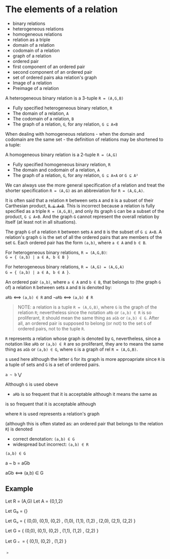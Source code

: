 # The elements of a relation

- binary relations
- heterogeneous relations
- homogeneous relations
- relation as a triple
- domain of a relation
- codomain of a relation
- graph of a relation
- ordered pair
- first component of an ordered pair
- second component of an ordered pair
- set of ordered pairs aka relation's graph
- Image of a relation
- Preimage of a relation



A heterogeneous binary relation is a 3-tuple `R = (A,G,B)`
- Fully specified heterogeneous binary relation, `R`
- The domain of a relation, `A`
- The codomain of a relation, `B`
- The graph of a relation, `G`, for any relation, `G ⊆ A⨯B`

When dealing with homogeneous relations - when the domain and codomain are the same set - the definition of relations may be shortened to a tuple:

A homogeneous binary relation is a 2-tuple `R = (A,G)`
- Fully specified homogeneous binary relation, `R`
- The domain and codomain of a relation, `A`
- The graph of a relation, `G`, for any relation, `G ⊆ A⨯A` or `G ⊆ A²`

We can always use the more general specification of a relation and treat the shorter specification `R = (A,G)` as an abbreviation for `R = (A,G,A)`.

It is often said that a relation `R` between sets `A` and `B` is a subset of their Carthesian product, <del>`R ⊆ A⨯B`</del>. This is incorrect because a relation is fully specified as a triple `R = (A,G,B)`, and only its graph `G` can be a subset of the product, `G ⊆ A⨯B`. And the graph `G` cannot represent the overall relation by itself (at least not in all situations).

The graph `G` of a relation `R` between sets `A` and `B` is the subset of `G ⊆ A⨯B`. A relation's graph `G` is the set of all the ordered pairs that are members of the set `G`. Each ordered pair has the form `(a,b)`, where `a ∈ A` and `b ∈ B`.

For heterogeneous binary relations, `R = (A,G,B)`:    
`G = { (a,b) | a ∈ A, b ∈ B }`

For heterogeneous binary relations, `R = (A,G) = (A,G,A)`   
`G = { (a,b) | a ∈ A, b ∈ A }`.

An ordered pair `(a,b)`, where `a ∈ A` and `b ∈ B`, that belongs to (the graph `G` of) a relation `R` between sets `A` and `B` is denoted by:

`aRb` ⟺ `(a,b) ∈ R` and `¬aRb` ⟺ `(a,b) ∉ R`


> NOTE: a relation is a tuple `R = (A,G,B)`, where `G` is the graph of the relation `R`; nevertheless since the notation `aRb` or `(a,b) ∈ R` is so proliferant, it should mean the same thing as `aGb` or `(a,b) ∈ G`. After all, an ordered pair is supposed to belong (or not) to the set `G` of ordered pairs, not to the tuple `R`.


`R` represents a relation whose graph is denoted by `G`, nevertheless, since a notation like `aRb` or `(a,b) ∈ R` are so proliferant, they are to means the same thing as `aGb` or `(a,b) ∈ G`, where `G` is a graph of rel `R = (A,G,B)`.



s used here although the letter `G` for its graph is more approapriate since `R` is a tuple of sets and `G` is a set of ordered pairs.


`a ~ b` ⋁ 



Although `G` is used obeve

- `aRb` is so frequent that it is acceptable although it means the same as


is so frequent that it is acceptable although 

where `R` is used represents a relation's graph



(although this is often stated as: an ordered pair that belongs to the relation `R`) is denoted
- correct denotation: `(a,b) ∈ G`
- widespread but incorrect: `(a,b) ∈ R`


`(a,b) ∈ G`


a ~ b = aGb

aGb ⟺ (a,b) ∈ G











## Example

Let R = (A,G)
Let A = {0,1,2}

Let G₀ = {}

Let Gᵤ =
  { (0,0), (0,1), (0,2)
  , (1,0), (1,1), (1,2)
  , (2,0), (2,1), (2,2)
  }

Let G =
  { (0,0), (0,1), (0,2)
  ,        (1,1), (1,2)
  ,               (2,2)
  }

Let G﹤ =
  {        (0,1), (0,2)
  ,               (1,2)
  }


﹥
